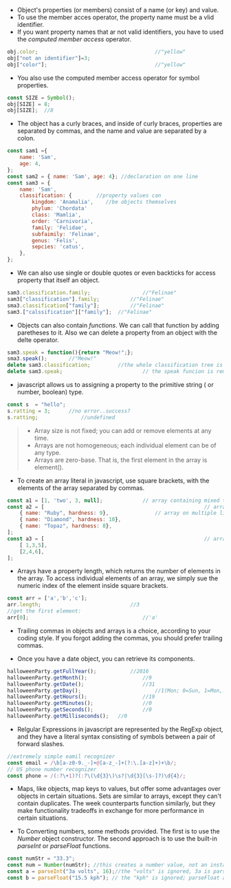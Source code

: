 * Object's properties (or members) consist of a name (or key) and value.
* To use the member acces operator, the property name must be a vlid identifier.
* If you want property names that ar not valid identifiers, you have to used the *computed member access* operator.
```javascript
obj.color;										//"yellow"
obj["not an identifier"]=3;
obj["color"];									//"yellow"
```
* You also use the computed member access operator for symbol properties.
```javascript
const SIZE = Symbol();
obj[SIZE] = 8;
obj[SIZE];	//8
```
* The object has a curly braces, and inside of curly braces, properties are separated by commas, and the name and value are separated by a colon.
```javascript
const sam1 ={
	name: 'Sam',
	age: 4,
};
const sam2 = { name: 'Sam', age: 4}; //declaration on one line
const sam3 = {
	name: 'Sam',
	classification: {		 //property values can
		kingdom: 'Anamalia',	//be objects themselves
		phylum: 'Chordata'
		class: 'Mamlia',
		order: 'Carnivoria',
		family: 'Felidae',
		subfaimily: 'Felinae',
		genus: 'Felis',
		sepcies: 'catus',
	},
};
```
* We can also use single or double quotes or even backticks for access property that itself an object.
```javascript
sam3.classification.family;					//"Felinae"
sam3["classification"].family;			//"Felinae"
sma3.classification["family"];			//"Felinae"
sam3.["calssification"]["family"];	//"Felinae"
```
* Objects can also contain *functions*. We can call that function by adding paretheses to it. Also we can delete a property from an object with the delte operator.
```javascript
sam3.speak = function(){return "Meow!";};
sma3.speak();		//"Meow!"
delete sam3.classification; 		//the whole classification tree is removed
delete sam3.speak;							// the speak funcion is removed
```
* javascript allows us to assigning a property to the primitive string ( or number, boolean) type.
```javascript
const s  = "hello";
s.ratting = 3; 		//no error..success?
s.ratting;				//undefined
```
>* Array size is not fixed; you can add or remove elements at any time.
>* Arrays are not homogeneous; each individual element can be of any type.
>* Arrays are zero-base. That is, the first element in the array is element().

* To create an array literal in javascript, use square brackets, with the elements of the array separated by commas.
```javascript
const a1 = [1, 'two', 3, null];				// array containing mixed types
const a2 = [													// array containing objects
	{ name: "Ruby", hardness: 9},				// array on multiple lines
	{ name: "Diamond", hardness: 10},
	{ name: "Topaz", hardness: 8},
];
const a3 = [													// array containing arrays
	[ 1,3,5],
	[2,4,6],
];
```

* Arrays have a property length, which returns the number of elements in the array. To access individual elements of an array, we simply sue the numeric index of the element inside square brackets.
```javascript
const arr = ['a','b','c'];
arr.length;								//3
//get the first element:
arr[0];										//'a'
```
* Trailing commas in objects and arrays is a choice, according to your coding style. If you forgot adding the commas, you should prefer trailing commas.

* Once you have a date object, you can retrieve its components.
```javascript
halloweenParty.getFullYear(); 			//2016
halloweenParty.getMonth(); 					//9
halloweenParty.getDate(); 					//31
halloweenParty.getDay(); 						//1(Mon; 0=Sun, 1=Mon,...)
halloweenParty.getHours(); 					//19
halloweenParty.getMinutes(); 				//0
halloweenParty.getSeconds(); 				//0
halloweenParty.getMilliseconds(); 	//0
```
* Relgular Expressions in javascript are represented by the RegExp object, and they have a literal syntax consisting of symbols between a pair of forward slashes.
```javascript
//extremely simple eamil recognizer
const email = /\b[a-z0-9._-]+@[a-z_-]+(?:\.[a-z]+)+\b/;
// US phone number recognizer
const phone = /(:?\+1)?(:?\(\d{3}\)\s?|\d{3}[\s-]?)\d{4}/;
```
* Maps, like objects, map keys to values, but offer some advantages over objects in certain situations. Sets are similar to arrays, except they can't contain duplicates. The week counterparts function similarly, but they make functionality tradeoffs in exchange for more performance in certain situations.

* To Converting numbers, some methods provided. The first is to use the *Number* object constructor. The second approach is to use the built-in *parseInt* or *parseFloat* functions.
```javascript
const numStr = "33.3";
const num = Number(numStr);	//this creates a number value, not an instance of the Number object
const a = parseInt("3a volts", 16);//the "volts" is ignored, 3a is parsed in hexadecimal; result is 58
const b = parseFloat("15.5 kph"); // the "kph" is ignored; parseFloat always assumes base 10
```
